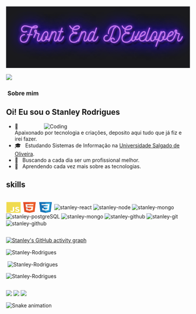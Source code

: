 


![MasterHead](https://github.com/stanley-rodrigues/Stanley-Rodrigues/blob/master/download%20(1).gif?raw=true)

![](https://komarev.com/ghpvc/?username=stanley-rodrigues&color=red)

<h3> &nbsp;Sobre mim </h3>

## Oi! Eu sou o Stanley Rodrigues

<img align="right" alt="Coding" width="400" src="https://github.com/stanley-rodrigues/Stanley-Rodrigues/blob/master/zepeto_video_1672154609575.gif?raw=true">

- 🤔 &nbsp; Apaixonado por tecnologia e criações, deposito aqui tudo que já fiz e irei fazer.
- 🎓 &nbsp; Estudando Sistemas de Informação na <a href="https://universo.edu.br/">Universidade Salgado de Oliveira</a>.
- 💼 &nbsp; Buscando a cada dia ser um profissional melhor.
- 🌱 &nbsp; Aprendendo cada vez mais sobre as tecnologias.
 

</div>
  
  ##
 
<div>
 
 ## skills
 
<div style="display: inline_block"><br>
  <img align="center" alt="stanley-Js" height="30" width="40" src="https://raw.githubusercontent.com/devicons/devicon/master/icons/javascript/javascript-plain.svg">
  
  <img align="center" alt="stanley-HTML" height="30" width="40" src="https://raw.githubusercontent.com/devicons/devicon/master/icons/html5/html5-original.svg">
  
  <img align="center" alt="stanley-CSS" height="30" width="40" src="https://raw.githubusercontent.com/devicons/devicon/master/icons/css3/css3-original.svg">
  
  <img align="center" alt="stanley-react" height="30" width="40" src="https://cdn.jsdelivr.net/gh/devicons/devicon/icons/react/react-original.svg" />
  
  <img align="center" alt="stanley-node" height="30" width="40" src="https://cdn.jsdelivr.net/gh/devicons/devicon/icons/nodejs/nodejs-original.svg" />
  
  <img align="center" alt="stanley-mongo" height="30" width="40" src="https://cdn.jsdelivr.net/gh/devicons/devicon/icons/mongodb/mongodb-original.svg" />
  
   <img align="center" alt="stanley-postgreSQL" height="30" width="40" src="https://cdn.jsdelivr.net/gh/devicons/devicon/icons/postgresql/postgresql-plain-wordmark.svg" />
  
<img align="center" alt="stanley-mongo" height="30" width="40" src="https://cdn.jsdelivr.net/gh/devicons/devicon/icons/sequelize/sequelize-original.svg" />
<img align="center" alt="stanley-github" height="30" width="40" src="https://cdn.jsdelivr.net/gh/devicons/devicon/icons/docker/docker-original.svg" />

<img align="center" alt="stanley-git" height="30" width="40" src="https://cdn.jsdelivr.net/gh/devicons/devicon/icons/git/git-original.svg" />

 <img align="center" alt="stanley-github" height="30" width="40" src="https://cdn.jsdelivr.net/gh/devicons/devicon/icons/github/github-original.svg" />
 
</div>
  
  ##
 
<div>
 
[![Stanley's GitHub activity graph](https://activity-graph.herokuapp.com/graph?username=Stanley-Rodrigues&&theme=xcode)](https://github.com/Stanley-Rodrigues)

<p><img align="center" src="https://github-readme-stats.vercel.app/api/top-langs?username=Stanley-Rodrigues&show_icons=true&locale=en&layout=compact&theme=tokyonight" alt="Stanley-Rodrigues" /></p>


<p>&nbsp;<img align="center" src="https://github-readme-stats.vercel.app/api?username=Stanley-Rodrigues&show_icons=true&locale=en&theme=tokyonight" alt="Stanley-Rodrigues" /></p>

<p><img align="center" src="https://github-readme-streak-stats.herokuapp.com/?user=Stanley-Rodrigues&&theme=tokyonight" alt="Stanley-Rodrigues" /></p>


</div>
  
  ##
 
<div> 
  
  <a href="https://www.instagram.com/stanleyrodrigues__/" target="_blank"><img src="https://img.shields.io/badge/-Instagram-%23E4405F?style=for-the-badge&logo=instagram&logoColor=white" target="_blank"></a>
  <a href = "mailto:stanleyrodriguessilva@gmail.com"><img src="https://img.shields.io/badge/-Gmail-%23333?style=for-the-badge&logo=gmail&logoColor=white" target="_blank"></a>
  <a href="https://www.linkedin.com/in/stanley-rodrigues/" target="_blank"><img src="https://img.shields.io/badge/-LinkedIn-%230077B5?style=for-the-badge&logo=linkedin&logoColor=white" target="_blank"></a> 
 
  ![Snake animation](https://github.com/stanley-rodrigues/Stanley-Rodrigues/blob/output/github-contribution-grid-snake.svg)
 
</div>
